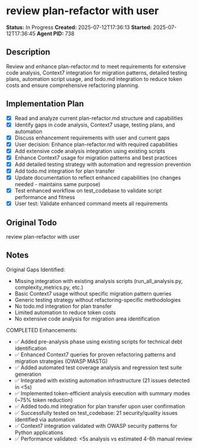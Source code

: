 # review plan-refactor with user

**Status:** In Progress
**Created:** 2025-07-12T17:36:13
**Started:** 2025-07-12T17:36:45
**Agent PID:** 738

## Description
Review and enhance plan-refactor.md to meet requirements for extensive code analysis, Context7 integration for migration patterns, detailed testing plans, automation script usage, and todo.md integration to reduce token costs and ensure comprehensive refactoring planning.

## Implementation Plan
- [x] Read and analyze current plan-refactor.md structure and capabilities
- [x] Identify gaps in code analysis, Context7 usage, testing plans, and automation
- [x] Discuss enhancement requirements with user and current gaps
- [x] User decision: Enhance plan-refactor.md with required capabilities
- [x] Add extensive code analysis integration using existing scripts
- [x] Enhance Context7 usage for migration patterns and best practices
- [x] Add detailed testing strategy with automation and regression prevention
- [x] Add todo.md integration for plan transfer
- [x] Update documentation to reflect enhanced capabilities (no changes needed - maintains same purpose)
- [x] Test enhanced workflow on test_codebase to validate script performance and fitness
- [x] User test: Validate enhanced command meets all requirements

## Original Todo
review plan-refactor with user

## Notes
Original Gaps Identified:
- Missing integration with existing analysis scripts (run_all_analysis.py, complexity_metrics.py, etc.)
- Basic Context7 usage without specific migration pattern queries
- Generic testing strategy without refactoring-specific methodologies  
- No todo.md integration for plan transfer
- Limited automation to reduce token costs
- No extensive code analysis for migration area identification

COMPLETED Enhancements:
- ✅ Added pre-analysis phase using existing scripts for technical debt identification
- ✅ Enhanced Context7 queries for proven refactoring patterns and migration strategies (OWASP MASTG)
- ✅ Added automated test coverage analysis and regression test suite generation
- ✅ Integrated with existing automation infrastructure (21 issues detected in <5s)
- ✅ Implemented token-efficient analysis execution with summary modes (~75% token reduction)
- ✅ Added todo.md integration for plan transfer upon user confirmation
- ✅ Successfully tested on test_codebase: 21 security/quality issues identified via automation
- ✅ Context7 integration validated with OWASP security patterns for Python applications
- ✅ Performance validated: <5s analysis vs estimated 4-6h manual review